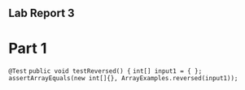 ## Lab Report 3

# Part 1
`@Test`
`public void testReversed() {`
  `int[] input1 = { };`
  `assertArrayEquals(new int[]{}, ArrayExamples.reversed(input1));`
